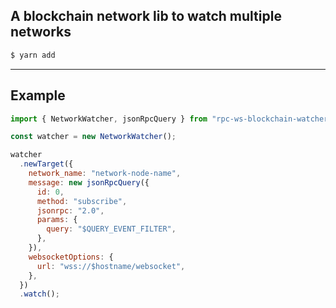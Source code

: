 ## A blockchain network lib to watch multiple networks

```bash
$ yarn add
```

---

## Example

```javascript
import { NetworkWatcher, jsonRpcQuery } from "rpc-ws-blockchain-watcher";

const watcher = new NetworkWatcher();

watcher
  .newTarget({
    network_name: "network-node-name",
    message: new jsonRpcQuery({
      id: 0,
      method: "subscribe",
      jsonrpc: "2.0",
      params: {
        query: "$QUERY_EVENT_FILTER",
      },
    }),
    websocketOptions: {
      url: "wss://$hostname/websocket",
    },
  })
  .watch();
```
